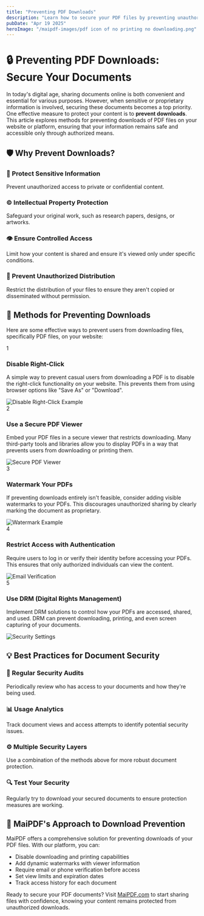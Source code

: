 ```yaml
---
title: "Preventing PDF Downloads"
description: "Learn how to secure your PDF files by preventing unauthorized downloads."
pubDate: "Apr 19 2025"
heroImage: "/maipdf-images/pdf icon of no printing no downloading.png"
---
```


# 🔒 Preventing PDF Downloads: Secure Your Documents

<div class="intro-panel">
  In today's digital age, sharing documents online is both convenient and essential for various purposes. However, when sensitive or proprietary information is involved, securing these documents becomes a top priority. One effective measure to protect your content is to <strong>prevent downloads</strong>. This article explores methods for preventing downloads of PDF files on your website or platform, ensuring that your information remains safe and accessible only through authorized means.
</div>

## 🛡️ Why Prevent Downloads?

<div class="features-grid">
  <div class="card">
    <h3>🔐 Protect Sensitive Information</h3>
    <p>Prevent unauthorized access to private or confidential content.</p>
  </div>
  
  <div class="card">
    <h3>©️ Intellectual Property Protection</h3>
    <p>Safeguard your original work, such as research papers, designs, or artworks.</p>
  </div>
  
  <div class="card">
    <h3>👁️ Ensure Controlled Access</h3>
    <p>Limit how your content is shared and ensure it's viewed only under specific conditions.</p>
  </div>
  
  <div class="card">
    <h3>🚫 Prevent Unauthorized Distribution</h3>
    <p>Restrict the distribution of your files to ensure they aren't copied or disseminated without permission.</p>
  </div>
</div>

## 🔧 Methods for Preventing Downloads

Here are some effective ways to prevent users from downloading files, specifically PDF files, on your website:

<div class="steps-container">
  <div class="step">
    <div class="step-number">1</div>
    <div class="step-content">
      <h3>Disable Right-Click</h3>
      <p>A simple way to prevent casual users from downloading a PDF is to disable the right-click functionality on your website. This prevents them from using browser options like "Save As" or "Download".</p>
      <img src="/maipdf-images/check%20pdf%20open%20result.png" alt="Disable Right-Click Example" />
    </div>
  </div>
  
  <div class="step">
    <div class="step-number">2</div>
    <div class="step-content">
      <h3>Use a Secure PDF Viewer</h3>
      <p>Embed your PDF files in a secure viewer that restricts downloading. Many third-party tools and libraries allow you to display PDFs in a way that prevents users from downloading or printing them.</p>
      <img src="/maipdf-images/pdf%20native%20view%20on%20ui.png" alt="Secure PDF Viewer" />
    </div>
  </div>
  
  <div class="step">
    <div class="step-number">3</div>
    <div class="step-content">
      <h3>Watermark Your PDFs</h3>
      <p>If preventing downloads entirely isn't feasible, consider adding visible watermarks to your PDFs. This discourages unauthorized sharing by clearly marking the document as proprietary.</p>
      <img src="/maipdf-images/check%20water%20mark%20information.png" alt="Watermark Example" />
    </div>
  </div>
  
  <div class="step">
    <div class="step-number">4</div>
    <div class="step-content">
      <h3>Restrict Access with Authentication</h3>
      <p>Require users to log in or verify their identity before accessing your PDFs. This ensures that only authorized individuals can view the content.</p>
      <img src="/maipdf-images/get%20email%20verification%20before%20read.jpg" alt="Email Verification" />
    </div>
  </div>
  
  <div class="step">
    <div class="step-number">5</div>
    <div class="step-content">
      <h3>Use DRM (Digital Rights Management)</h3>
      <p>Implement DRM solutions to control how your PDFs are accessed, shared, and used. DRM can prevent downloading, printing, and even screen capturing of your documents.</p>
      <img src="/maipdf-images/security%20setting.png" alt="Security Settings" />
    </div>
  </div>
</div>

## 💡 Best Practices for Document Security

<div class="features-grid">
  <div class="feature-card">
    <h3>🔄 Regular Security Audits</h3>
    <p>Periodically review who has access to your documents and how they're being used.</p>
  </div>
  
  <div class="feature-card">
    <h3>📊 Usage Analytics</h3>
    <p>Track document views and access attempts to identify potential security issues.</p>
  </div>
  
  <div class="feature-card">
    <h3>⚙️ Multiple Security Layers</h3>
    <p>Use a combination of the methods above for more robust document protection.</p>
  </div>
  
  <div class="feature-card">
    <h3>🔍 Test Your Security</h3>
    <p>Regularly try to download your secured documents to ensure protection measures are working.</p>
  </div>
</div>

## 🌟 MaiPDF's Approach to Download Prevention

<div class="intro-panel">
  <p>MaiPDF offers a comprehensive solution for preventing downloads of your PDF files. With our platform, you can:</p>
  
  <ul>
    <li>Disable downloading and printing capabilities</li>
    <li>Add dynamic watermarks with viewer information</li>
    <li>Require email or phone verification before access</li>
    <li>Set view limits and expiration dates</li>
    <li>Track access history for each document</li>
  </ul>
</div>

<div class="cta-container">
  <p>Ready to secure your PDF documents? Visit <a href="https://maipdf.com">MaiPDF.com</a> to start sharing files with confidence, knowing your content remains protected from unauthorized downloads.</p>
</div>